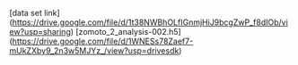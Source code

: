 [data set link] (https://drive.google.com/file/d/1t38NWBhOLfIGnmjHiJ9bcgZwP_f8dIOb/view?usp=sharing)
[zomoto_2_analysis-002.h5] (https://drive.google.com/file/d/1WNESs78Zaef7-mUkZXby9_2n3w5MJYz_/view?usp=drivesdk)

